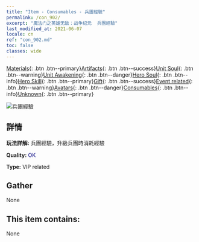 ```yaml
---
title: "Item - Consumables - 兵團經驗"
permalink: /con_902/
excerpt: "魔法门之英雄无敌：战争纪元  兵團經驗"
last_modified_at: 2021-06-07
locale: cn
ref: "con_902.md"
toc: false
classes: wide
---
```

 [Materials](/ItemsCN/){: .btn .btn--primary}[Artifacts](/ItemsCN/Artifacts/){: .btn .btn--success}[Unit Soul](/ItemsCN/UnitSoul/){: .btn .btn--warning}[Unit Awakening](/ItemsCN/UnitAwakening/){: .btn .btn--danger}[Hero Soul](/ItemsCN/HeroSoul/){: .btn .btn--info}[Hero Skill](/ItemsCN/HeroSkill/){: .btn .btn--primary}[Gift](/ItemsCN/Gift/){: .btn .btn--success}[Event related](/ItemsCN/Events/){: .btn .btn--warning}[Avatars](/ItemsCN/Avatars/){: .btn .btn--danger}[Consumables](/ItemsCN/Consumables/){: .btn .btn--info}[Unknown](/ItemsCN/Unknown/){: .btn .btn--primary}

 ![兵團經驗](/images/t/i_106.png)

## 詳情
 **玩法詳解:** 兵團經驗，升級兵團時消耗經驗

 **Quality:** <span style="color: #000080">OK</span>

 **Type:** VIP related

## Gather

  None

## This item contains:

  None

